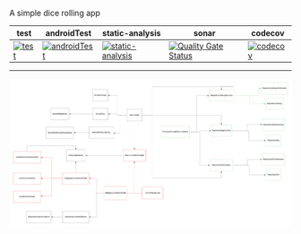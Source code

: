 A simple dice rolling app

| test | androidTest | static-analysis | sonar | codecov |
| --- | --- | --- | --- | --- |
| [![test](https://github.com/jameshnsears/Chance/actions/workflows/test.yml/badge.svg)](https://github.com/jameshnsears/Chance/actions/workflows/test.yml) | [![androidTest](https://github.com/jameshnsears/Chance/actions/workflows/androidTest.yml/badge.svg)](https://github.com/jameshnsears/Chance/actions/workflows/androidTest.yml) | [![static-analysis](https://github.com/jameshnsears/Chance/actions/workflows/static-analysis.yml/badge.svg)](https://github.com/jameshnsears/Chance/actions/workflows/static-analysis.yml) | [![Quality Gate Status](https://sonarcloud.io/api/project_badges/measure?project=jameshnsears-github_chance&metric=alert_status)](https://sonarcloud.io/summary/new_code?id=jameshnsears-github_chance) | [![codecov](https://codecov.io/gh/jameshnsears/Chance/graph/badge.svg?token=6S238TK3QV)](https://codecov.io/gh/jameshnsears/Chance) |

---


![Class Diagram](https://raw.githubusercontent.com/jameshnsears/Chance/main/docs/uml/class-diagram.png)